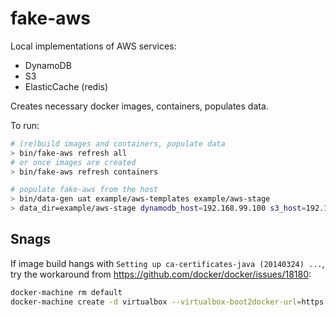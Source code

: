 fake-aws
========

Local implementations of AWS services:
* DynamoDB
* S3
* ElasticCache (redis)

Creates necessary docker images, containers, populates data.

To run:
```bash
# (re)build images and containers, populate data
> bin/fake-aws refresh all
# or once images are created
> bin/fake-aws refresh containers

# populate fake-aws from the host
> bin/data-gen uat example/aws-templates example/aws-stage
> data_dir=example/aws-stage dynamodb_host=192.168.99.100 s3_host=192.168.99.100 redis_host=192.168.99.100 bin/aws-populate refresh all
```

Snags
-----
If image build hangs with `Setting up ca-certificates-java (20140324) ...`, try the workaround from https://github.com/docker/docker/issues/18180:
```bash
docker-machine rm default
docker-machine create -d virtualbox --virtualbox-boot2docker-url=https://github.com/boot2docker/boot2docker/releases/download/v1.9.0/boot2docker.iso default
```
